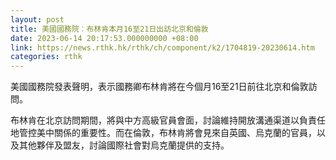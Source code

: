 ```yaml
---
layout: post
title: 美國國務院︰布林肯本月16至21日出訪北京和倫敦
date: 2023-06-14 20:17:53.000000000 +08:00
link: https://news.rthk.hk/rthk/ch/component/k2/1704819-20230614.htm
categories: rthk
---
```


美國國務院發表聲明，表示國務卿布林肯將在今個月16至21日前往北京和倫敦訪問。

布林肯在北京訪問期間，將與中方高級官員會面，討論維持開放溝通渠道以負責任地管控美中關係的重要性。而在倫敦，布林肯將會見來自英國、烏克蘭的官員，以及其他夥伴及盟友，討論國際社會對烏克蘭提供的支持。
